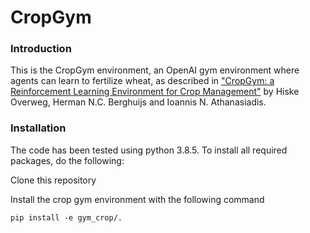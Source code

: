 # CropGym

### Introduction
This is the CropGym environment, an OpenAI gym environment where agents can learn to fertilize wheat, as described in ["CropGym: a Reinforcement Learning Environment for Crop Management"](https://arxiv.org/abs/2104.04326) by Hiske Overweg, Herman N.C. Berghuijs and Ioannis N. Athanasiadis. 

### Installation
The code has been tested using python 3.8.5. To install all required packages, do the following:

Clone this repository

Install the crop gym environment with the following command
    
```
pip install -e gym_crop/.
```